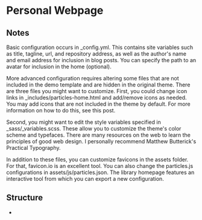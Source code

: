 # Personal Webpage

## Notes

Basic configuration occurs in _config.yml. This contains site variables such as title, tagline, url, and repository address, as well as the author's name and email address for inclusion in blog posts. You can specify the path to an avatar for inclusion in the home (optional).

More advanced configuration requires altering some files that are not included in the demo template and are hidden in the original theme. There are three files you might want to customize. First, you could change icon links in _includes/particles-home.html and add/remove icons as needed. You may add icons that are not included in the theme by default. For more information on how to do this, see this post.

Second, you might want to edit the style variables specified in _sass/_variables.scss. These allow you to customize the theme's color scheme and typefaces. There are many resources on the web to learn the principles of good web design. I personally recommend Matthew Butterick's Practical Typography.

In addition to these files, you can customize favicons in the assets folder. For that, favicon.io is an excellent tool. You can also change the particles.js configurations in assets/js/particles.json. The library homepage features an interactive tool from which you can export a new configuration.

## Structure

- 